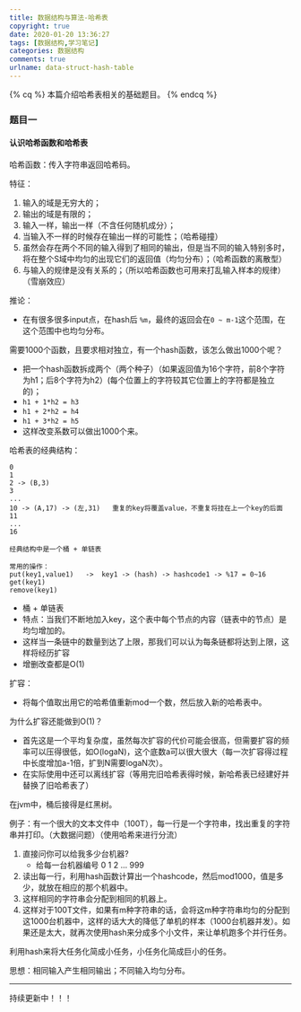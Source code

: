 ```yaml
---
title: 数据结构与算法-哈希表
copyright: true
date: 2020-01-20 13:36:27
tags: [数据结构,学习笔记]
categories: 数据结构
comments: true
urlname: data-struct-hash-table
---
```




{% cq %} 本篇介绍哈希表相关的基础题目。 {% endcq %}

<!--more-->

### 题目一

#### 认识哈希函数和哈希表

哈希函数：传入字符串返回哈希码。

特征：

1. 输入的域是无穷大的； 
2. 输出的域是有限的；
3. 输入一样，输出一样（不含任何随机成分）；
4. 当输入不一样的时候存在输出一样的可能性；（哈希碰撞）
5. 虽然会存在两个不同的输入得到了相同的输出，但是当不同的输入特别多时，将在整个S域中均匀的出现它们的返回值（均匀分布）；（哈希函数的离散型）
6. 与输入的规律是没有关系的；（所以哈希函数也可用来打乱输入样本的规律）（雪崩效应）

推论：

- 在有很多很多input点，在hash后 `%m`，最终的返回会在`0 ~ m-1`这个范围，在这个范围中也均匀分布。

需要1000个函数，且要求相对独立，有一个hash函数，该怎么做出1000个呢？

- 把一个hash函数拆成两个（两个种子）（如果返回值为16个字符，前8个字符为h1；后8个字符为h2）(每个位置上的字符较其它位置上的字符都是独立的)；
- `h1 + 1*h2 = h3`
- `h1 + 2*h2 = h4`
- `h1 + 3*h2 = h5`
- 这样改变系数可以做出1000个来。



哈希表的经典结构：

```
0
1
2 -> (B,3)
3
...
10 -> (A,17) -> (左,31)   重复的key将覆盖value，不重复将挂在上一个key的后面
11
...
16

经典结构中是一个桶 + 单链表

常用的操作：
put(key1,value1)   ->  key1 -> (hash) -> hashcode1 -> %17 = 0~16 
get(key1)
remove(key1) 
```

- 桶 + 单链表
- 特点：当我们不断地加入key，这个表中每个节点的内容（链表中的节点）是均匀增加的。
- 这样当一条链中的数量到达了上限，那我们可以认为每条链都将达到上限，这样将经历扩容
- 增删改查都是O(1)



扩容：

- 将每个值取出用它的哈希值重新mod一个数，然后放入新的哈希表中。

为什么扩容还能做到O(1)？

- 首先这是一个平均复杂度，虽然每次扩容的代价可能会很高，但需要扩容的频率可以压得很低，如O(logaN)，这个底数a可以很大很大（每一次扩容得过程中长度增加a-1倍，扩到N需要logaN次）。
- 在实际使用中还可以离线扩容（等用完旧哈希表得时候，新哈希表已经建好并替换了旧哈希表了）

在jvm中，桶后接得是红黑树。



例子：有一个很大的文本文件中（100T），每一行是一个字符串，找出重复的字符串并打印。（大数据问题）（使用哈希来进行分流）

1. 直接问你可以给我多少台机器?
   - 给每一台机器编号 0 1 2 ... 999
2. 读出每一行，利用hash函数计算出一个hashcode，然后mod1000，值是多少，就放在相应的那个机器中。
3. 这样相同的字符串会分配到相同的机器上。
4. 这样对于100T文件，如果有m种字符串的话，会将这m种字符串均匀的分配到这1000台机器中，这样的话大大的降低了单机的样本（1000台机器并发）。如果还是太大，就再次使用hash来分成多个小文件，来让单机跑多个并行任务。

利用hash来将大任务化简成小任务，小任务化简成巨小的任务。

思想：相同输入产生相同输出；不同输入均匀分布。





---

持续更新中！！！
